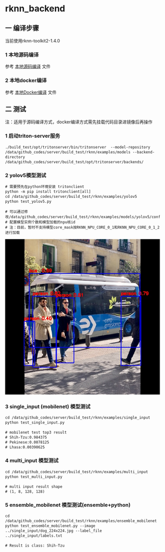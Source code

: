 # rknn_backend
## 一 编译步骤
当前使用rknn-toolkit2-1.4.0  
### 1 本地源码编译 
参考 [本地源码编译](https://github.com/zjd1988/rknn_backend/tree/main/doc/local_build_from_source.md) 文件

### 2 本地docker编译
参考 [本地Docker编译](https://github.com/zjd1988/rknn_backend/tree/main/doc/local_build_from_docker.md) 文件


## 二 测试
注：适用于源码编译方式，docker编译方式需先挂载代码目录进镜像后再操作
### 1 启动triton-server服务
```
./build_test/opt/tritonserver/bin/tritonserver  --model-repository /data/github_codes/server/build_test/rknn/examples/models --backend-directory /data/github_codes/server/build_test/opt/tritonserver/backends/
```

### 2 yolov5模型测试
```
# 需要预先在python环境安装 tritonclient
python -m pip install tritonclient[all]
cd /data/github_codes/server/build_test/rknn/examples/yolov5
python test_yolov5.py

# 可以通过修改/data/github_codes/server/build_test/rknn/examples/models/yolov5/config.pbtxt
# 配置模型实例个数和模型加载的npu核id
# 注：目前，暂时不支持模型core_mask按RKNN_NPU_CORE_0_1和RKNN_NPU_CORE_0_1_2进行加载
```
![yolov5测试结果](https://github.com/zjd1988/rknn_backend/blob/main/examples/yolov5/yolov5_result.jpg)

### 3 single_input (mobilenet) 模型测试
```
cd /data/github_codes/server/build_test/rknn/examples/single_input
python test_single_input.py

# mobilenet test top3 result
# Shih-Tzu:0.984375
# Pekinese:0.0078125
# Lhasa:0.00390625
```

### 4 multi_input 模型测试
```
cd /data/github_codes/server/build_test/rknn/examples/multi_input
python test_multi_input.py

# multi input result shape
# (1, 8, 128, 128)
```

### 5 ensemble_mobilenet 模型测试(ensemble+python)
```
cd /data/github_codes/server/build_test/rknn/examples/ensemble_mobilenet
python test_ensemble_mobilenet.py --image ../single_input/dog_224x224.jpg --label_file ../single_input/labels.txt

# Result is class: Shih-Tzu
```
